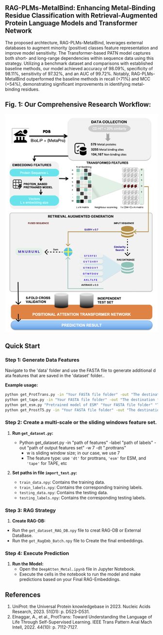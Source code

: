 ## RAG-PLMs-MetalBind: Enhancing Metal-Binding Residue Classification with Retrieval-Augmented Protein Language Models and Transformer Network
The proposed archtecture, RAG-PLMs-MetalBind, leverages external databases to augment minority (positive) classes feature representation and improve model sensitivity. The Transformer-based PATN model captures both short- and long-range dependencies within sequence data using this strategy. Utilizing a benchmark dataset and comparisons with established baseline methods, our model achieved accuracy of 98.09%, specificity of 98.11%, sensitivity of 97.32%, and an AUC of 99.72%. Notably, RAG-PLMs-MetalBind outperformed the baseline methods in recall (+71%) and MCC (+54%), demonstrating significant improvements in identifying metal-binding residues.
## Fig. 1: Our Comprehensive Research Workflow:
![Figure 1](Overflow.PNG)

## Quick Start

### Step 1: Generate Data Features
Navigate to the 'data' folder and use the FASTA file to generate additional data features that are saved in the 'dataset' folder..

**Example usage:**

```bash
python get_ProtTrans.py -in "Your FASTA file folder" -out "The destination folder of your output"
python get_tape.py -in "Your FASTA file folder" -out "The destination folder of your output"
python get_esm.py "Pretrained model of ESM" "Your FASTA file folder" "The destination folder of your output" --repr_layers 33 --include per_tok
python get_ProstT5.py -in "Your FASTA file folder" -out "The destination folder of your output"
```
### Step 2: Create a multi-scale or the sliding windows feature set.
1. **Run `get_dataset.py`:**
   - Python get_dataset.py -in "path of features" -label "path of labels" -out "path of output features set" -w 7 -dt ".prottrans" 
     - w is sliding window size; in our case, we use 7
     - The feature type: use `'dt'` for prottrans, `'esm'` for ESM, and `'tape'` for TAPE, etc

2. **Set paths in file `import_test.py`:**
     - `train_data.npy`: Contains the training data.
     - `train_labels.npy`: Contains the corresponding training labels.
     - `testing_data.npy`: Contains the testing data.
     - `testing_labels.npy`: Contains the corresponding testing labels.

### Step 3: RAG Strategy
1. **Create RAG-DB:**
 - Run the `get_dataset_RAG_DB.npy` file to creat RAG-DB or External DataBase.
 - Run the `get_RagEmb_Batch.npy` file to Create the final embeddings.

### Step 4: Execute Prediction
1. **Run the Model:**
   - Open the `DeepAtten_Metal.ipynb` file in Jupyter Notebook.
   - Execute the cells in the notebook to run the model and make predictions based on your Final RAG-Embeddings.

## References
1.	UniProt: the Universal Protein knowledgebase in 2023. Nucleic Acids Research, 2023. 51(D1): p. D523-D531.
2.	Elnaggar, A., et al., ProtTrans: Toward Understanding the Language of Life Through Self-Supervised Learning. IEEE Trans Pattern Anal Mach Intell, 2022. 44(10): p. 7112-7127.
